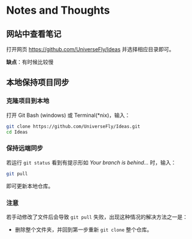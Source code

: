 # Notes and Thoughts

## 网站中查看笔记

打开网页 https://github.com/UniverseFly/Ideas 并选择相应目录即可。

**缺点**：有时候比较慢

## 本地保持项目同步

### 克隆项目到本地

打开 Git Bash (windows) 或 Terminal(*nix)，输入：

```bash
git clone https://github.com/UniverseFly/Ideas.git
cd Ideas
```

### 保持远端同步

若运行 `git status` 看到有提示形如 *Your branch is behind...* 时，输入：

```bash
git pull
```

即可更新本地仓库。

### 注意

若手动修改了文件后会导致 `git pull` 失败，出现这种情况的解决方法之一是：

- 删除整个文件夹，并回到第一步重新 `git clone` 整个仓库。

